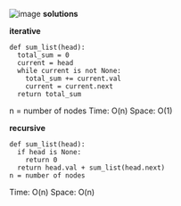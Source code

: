 ![image](https://user-images.githubusercontent.com/12803690/229020293-9e09befb-3411-403c-9fbc-3458e8fe99a9.png)
**solutions**

**iterative**
```
def sum_list(head):
  total_sum = 0
  current = head
  while current is not None:
    total_sum += current.val
    current = current.next
  return total_sum
```
n = number of nodes
Time: O(n)
Space: O(1)

**recursive**

```
def sum_list(head):
  if head is None:
    return 0
  return head.val + sum_list(head.next)
n = number of nodes
```
Time: O(n)
Space: O(n)
